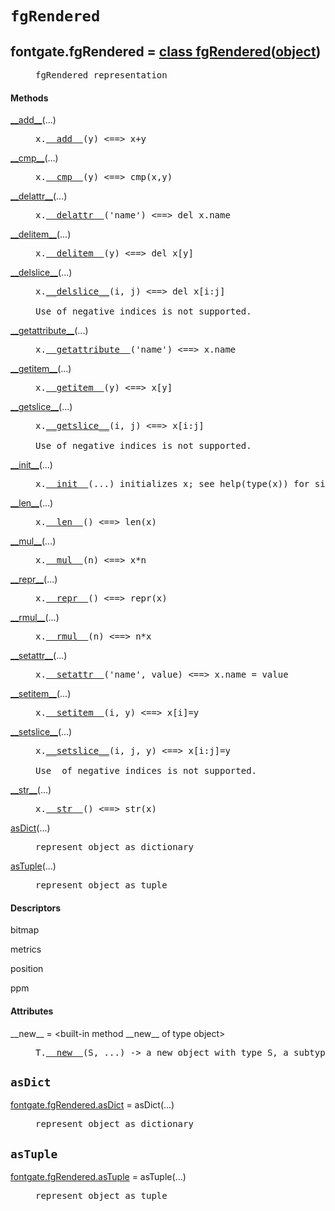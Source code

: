 

<a name="fontgate.fgRendered"></a>

# `fgRendered`


<dt class="class"><h2><span class="class-name">fontgate.fgRendered</span> = <a name="fontgate.fgRendered" href="#fontgate.fgRendered">class fgRendered</a>(<a href="./__builtin__.html#object">object</a>)</h2></dt><dd class="class"><dd>


<pre class="doc" markdown="0">fgRendered representation</pre>


</dd><h4 class="head-methods">Methods </h4><dl class="function"><dt><a name="fgRendered-__add__" href="#fgRendered-__add__"><span class="function-name">__add__</span></a><span class="argspec">(...)</span></dt><dd>

<pre class="doc" markdown="0">x.<a href="#fontgate.fgRendered-__add__">__add__</a>(y) <==> x+y</pre>

</dd></dl>
<dl class="function"><dt><a name="fgRendered-__cmp__" href="#fgRendered-__cmp__"><span class="function-name">__cmp__</span></a><span class="argspec">(...)</span></dt><dd>

<pre class="doc" markdown="0">x.<a href="#fontgate.fgRendered-__cmp__">__cmp__</a>(y) <==> cmp(x,y)</pre>

</dd></dl>
<dl class="function"><dt><a name="fgRendered-__delattr__" href="#fgRendered-__delattr__"><span class="function-name">__delattr__</span></a><span class="argspec">(...)</span></dt><dd>

<pre class="doc" markdown="0">x.<a href="#fontgate.fgRendered-__delattr__">__delattr__</a>('name') <==> del x.name</pre>

</dd></dl>
<dl class="function"><dt><a name="fgRendered-__delitem__" href="#fgRendered-__delitem__"><span class="function-name">__delitem__</span></a><span class="argspec">(...)</span></dt><dd>

<pre class="doc" markdown="0">x.<a href="#fontgate.fgRendered-__delitem__">__delitem__</a>(y) <==> del x[y]</pre>

</dd></dl>
<dl class="function"><dt><a name="fgRendered-__delslice__" href="#fgRendered-__delslice__"><span class="function-name">__delslice__</span></a><span class="argspec">(...)</span></dt><dd>

<pre class="doc" markdown="0">x.<a href="#fontgate.fgRendered-__delslice__">__delslice__</a>(i, j) <==> del x[i:j]

Use of negative indices is not supported.</pre>

</dd></dl>
<dl class="function"><dt><a name="fgRendered-__getattribute__" href="#fgRendered-__getattribute__"><span class="function-name">__getattribute__</span></a><span class="argspec">(...)</span></dt><dd>

<pre class="doc" markdown="0">x.<a href="#fontgate.fgRendered-__getattribute__">__getattribute__</a>('name') <==> x.name</pre>

</dd></dl>
<dl class="function"><dt><a name="fgRendered-__getitem__" href="#fgRendered-__getitem__"><span class="function-name">__getitem__</span></a><span class="argspec">(...)</span></dt><dd>

<pre class="doc" markdown="0">x.<a href="#fontgate.fgRendered-__getitem__">__getitem__</a>(y) <==> x[y]</pre>

</dd></dl>
<dl class="function"><dt><a name="fgRendered-__getslice__" href="#fgRendered-__getslice__"><span class="function-name">__getslice__</span></a><span class="argspec">(...)</span></dt><dd>

<pre class="doc" markdown="0">x.<a href="#fontgate.fgRendered-__getslice__">__getslice__</a>(i, j) <==> x[i:j]

Use of negative indices is not supported.</pre>

</dd></dl>
<dl class="function"><dt><a name="fgRendered-__init__" href="#fgRendered-__init__"><span class="function-name">__init__</span></a><span class="argspec">(...)</span></dt><dd>

<pre class="doc" markdown="0">x.<a href="#fontgate.fgRendered-__init__">__init__</a>(...) initializes x; see help(type(x)) for signature</pre>

</dd></dl>
<dl class="function"><dt><a name="fgRendered-__len__" href="#fgRendered-__len__"><span class="function-name">__len__</span></a><span class="argspec">(...)</span></dt><dd>

<pre class="doc" markdown="0">x.<a href="#fontgate.fgRendered-__len__">__len__</a>() <==> len(x)</pre>

</dd></dl>
<dl class="function"><dt><a name="fgRendered-__mul__" href="#fgRendered-__mul__"><span class="function-name">__mul__</span></a><span class="argspec">(...)</span></dt><dd>

<pre class="doc" markdown="0">x.<a href="#fontgate.fgRendered-__mul__">__mul__</a>(n) <==> x*n</pre>

</dd></dl>
<dl class="function"><dt><a name="fgRendered-__repr__" href="#fgRendered-__repr__"><span class="function-name">__repr__</span></a><span class="argspec">(...)</span></dt><dd>

<pre class="doc" markdown="0">x.<a href="#fontgate.fgRendered-__repr__">__repr__</a>() <==> repr(x)</pre>

</dd></dl>
<dl class="function"><dt><a name="fgRendered-__rmul__" href="#fgRendered-__rmul__"><span class="function-name">__rmul__</span></a><span class="argspec">(...)</span></dt><dd>

<pre class="doc" markdown="0">x.<a href="#fontgate.fgRendered-__rmul__">__rmul__</a>(n) <==> n*x</pre>

</dd></dl>
<dl class="function"><dt><a name="fgRendered-__setattr__" href="#fgRendered-__setattr__"><span class="function-name">__setattr__</span></a><span class="argspec">(...)</span></dt><dd>

<pre class="doc" markdown="0">x.<a href="#fontgate.fgRendered-__setattr__">__setattr__</a>('name', value) <==> x.name = value</pre>

</dd></dl>
<dl class="function"><dt><a name="fgRendered-__setitem__" href="#fgRendered-__setitem__"><span class="function-name">__setitem__</span></a><span class="argspec">(...)</span></dt><dd>

<pre class="doc" markdown="0">x.<a href="#fontgate.fgRendered-__setitem__">__setitem__</a>(i, y) <==> x[i]=y</pre>

</dd></dl>
<dl class="function"><dt><a name="fgRendered-__setslice__" href="#fgRendered-__setslice__"><span class="function-name">__setslice__</span></a><span class="argspec">(...)</span></dt><dd>

<pre class="doc" markdown="0">x.<a href="#fontgate.fgRendered-__setslice__">__setslice__</a>(i, j, y) <==> x[i:j]=y

Use  of negative indices is not supported.</pre>

</dd></dl>
<dl class="function"><dt><a name="fgRendered-__str__" href="#fgRendered-__str__"><span class="function-name">__str__</span></a><span class="argspec">(...)</span></dt><dd>

<pre class="doc" markdown="0">x.<a href="#fontgate.fgRendered-__str__">__str__</a>() <==> str(x)</pre>

</dd></dl>
<dl class="function"><dt><a name="fgRendered-asDict" href="#fgRendered-asDict"><span class="function-name">asDict</span></a><span class="argspec">(...)</span></dt><dd>

<pre class="doc" markdown="0">represent object as dictionary</pre>

</dd></dl>
<dl class="function"><dt><a name="fgRendered-asTuple" href="#fgRendered-asTuple"><span class="function-name">asTuple</span></a><span class="argspec">(...)</span></dt><dd>

<pre class="doc" markdown="0">represent object as tuple</pre>

</dd></dl>

  <h4 class="head-desc">Descriptors </h4><dl class="descriptor"><dt>bitmap</dt>
</dl>
<dl class="descriptor"><dt>metrics</dt>
</dl>
<dl class="descriptor"><dt>position</dt>
</dl>
<dl class="descriptor"><dt>ppm</dt>
</dl>

  <h4 class="head-attrs">Attributes </h4><dl><dt><span class="other-name">__new__</span> = &lt;built-in method __new__ of type object&gt;<dd>

<pre class="doc" markdown="0">T.<a href="#fontgate.fgRendered-__new__">__new__</a>(S, ...) -> a new object with type S, a subtype of T</pre>

</dd></dl>
</dd>


<a name="fontgate.fgRendered.asDict"></a>

## `asDict`


<dl class="function"><dt><a name="-fontgate.fgRendered.asDict" href="#-fontgate.fgRendered.asDict"><span class="function-name">fontgate.fgRendered.asDict</span></a> = asDict<span class="argspec">(...)</span></dt><dd>

<pre class="doc" markdown="0">represent object as dictionary</pre>

</dd></dl>



<a name="fontgate.fgRendered.asTuple"></a>

## `asTuple`


<dl class="function"><dt><a name="-fontgate.fgRendered.asTuple" href="#-fontgate.fgRendered.asTuple"><span class="function-name">fontgate.fgRendered.asTuple</span></a> = asTuple<span class="argspec">(...)</span></dt><dd>

<pre class="doc" markdown="0">represent object as tuple</pre>

</dd></dl>

